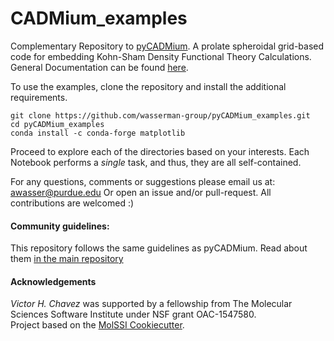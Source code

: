 # CADMium_examples

Complementary Repository to [pyCADMium](https://github.com/wasserman-group/pyCADMium). A prolate spheroidal grid-based code for embedding Kohn-Sham Density Functional Theory Calculations. 
General Documentation can be found [here](https://github.com/wasserman-group/pyCADMium_examples). 

To use the examples, clone the repository and install the additional requirements. 

```
git clone https://github.com/wasserman-group/pyCADMium_examples.git
cd pyCADMium_examples
conda install -c conda-forge matplotlib
```

Proceed to explore each of the directories based on your interests. Each Notebook performs a *single* task, and thus, they are all self-contained. 

For any questions, comments or suggestions please email us at:
awasser@purdue.edu
Or open an issue and/or pull-request. All contributions are welcomed :)


#### Community guidelines:
This repository follows the same guidelines as pyCADMium. Read about them [in the main repository](https://github.com/wasserman-group/pyCADMium)

#### Acknowledgements
*Victor H. Chavez* was supported by a fellowship from The Molecular Sciences Software Institute under NSF grant OAC-1547580.  
Project based on the [MolSSI Cookiecutter](https://github.com/molssi/cookiecutter-cms).  

